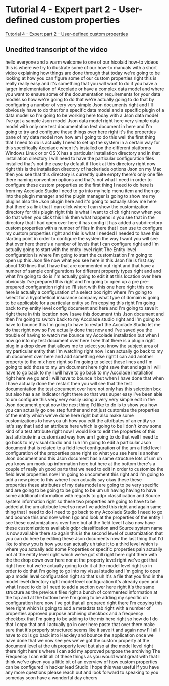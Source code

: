 
# Tutorial 4 - Expert part 2 - User-defined custom properties

[Tutorial 4 - Expert part 2 - User-defined custom properties](https://community.hackolade.com/slides/slide/user-defined-custom-properties-8?fullscreen=1)

## Unedited transcript of the video

hello everyone and a warm welcome to one of our hicolaid how-to videos this is where we try to illustrate some of our how-to manuals with a short video explaining how things are done through that today we're going to be looking at how you can figure some of our custom properties right this is really really easy and it's something that you will want to do if you have a larger implementation of Accolade or have a complex data model and where you want to ensure some of the documentation requirements for your data models so how we're going to do that we're actually going to do that by configuring a number of very very simple Json documents right and I'll obviously have to do that for a specific data model and a specific plugin of a data model so I'm going to be working here today with a Json data model I've got a sample Json model Json data model right here very simple data model with only one test documentation test document in here and I'm going to try and configure these things over here right it's the properties pane of my data model now how am I going to do this well the first thing that I need to do is actually I need to set up the system in a certain way for this specifically Accolade when it's installed on the different platforms Windows Linux or or OS X has a particular installation directory and in that installation directory I will need to have the particular configuration files installed that's not the case by default if I look at this directory right now right this is the installation directory of hackerlade options Json on my Mac then you see that this directory is currently quite empty there's only one file there naming convention options and that's not what I need in order to configure these custom properties so the first thing I need to do here is from my Accolade Studio I need to go into my help menu item and then go into the plugin manager and the plugin manager is going to show me my plugins also the Json plugin here and it's going to actually show me here that there's a link that I can click where I can show the customization directory for this plugin right this is what I want to click right now when you do that when you click this link then what happens is you see that in the directory that I had open over here it has config it has added a subdirectory custom properties with a number of files in there that I can use to configure my custom properties right and this is what I needed I needed to have this starting point in order to configure the system the way I want you will see that over here there's a number of levels that I can configure right and I'm actually going to start with the entity level right The Entity level configuration is where I'm going to start the customization I'm going to open up this Json file now what you see here in this Json file is first say about 130 lines that I have that are commented out right and that have a number of sample configurations for different property types right and and what I'm going to do is I'm actually going to edit it at this location over here obviously I've prepared this right and I'm going to open up a pre pre-prepared configuration right so I'll start with this one here right this one here is actually a configuration of a select box right where I'm going to select for a hypothetical insurance company what type of domain is going to be applicable for a particular entity so I'm copying this right I'm going back to my entity level config document and here and I'm going to save it right there in this location now I save this document this Json document and then I'm going to switch back to my Accolade studio right and I'm going to have to bounce this I'm going to have to restart the Accolade Studio let me do that right now so I've actually done that now and I've saved you the trouble of having to watch me bounce my Accolade installation but when I now go into my test document over here I see that there is a plugin right plug in a drop down that allows me to select you know the subject area of my particular entity that I'm watching right now I can actually go back to my uh document over here and add something else right I can add another property to the mix here right so I'm going to select these lines and I'm going to add those to my um document here right save that and again I will have to go back to my I will have to go back to my Accolade installation right here we go and I will have to bounce it but when I have done that when I have actually done the restart then you will see that the test documentation the test document over here not only has this selection box but also has a an indicator right there so that was super easy I've been able to um configure this very very easily using a very very simple edit in the Json document great now the next thing I'd like to do is to show you how you can actually go one step further and not just customize the properties of the entity which we've done here right but also make some customizations to how you uh how you edit the attributes of an entity so let's say that I add an attribute here which is going to be I don't know some kind of a test attribute right now I would like to edit the properties of this test attribute in a customized way how am I going to do that well I need to go back to my visual studio and I uh I'm going to edit a particular Json document that is related to a field level configuration of the um a field level configuration of the properties pane right so what you see here is another Json document and this Json document has a same structure lots of um uh you know um mock-up information here but here at the bottom there's a couple of really uh good parts that we need to edit in order to customize the field level properties now I'm going to uncomment this right and I'm going to add a new piece to this where I can actually say okay these these properties these attributes of my data model are going to be very specific and are going to be going to be going to be um uh having having to have some additional information with regards to gdpr classification and Source system information right so these two properties are going to have to be added at the um attribute level so now I've added this right and again same thing that I need to do I need to go back to my Accolade Studio I need to go and bounce this and now when I go and look at the properties of the entity I see these customizations over here but at the field level I also now have these customizations available gdpr classification and Source system name is now available there so again this is the second level of customization that you can do here by editing these Json documents now the last thing that I'd like to show you is how you can actually uh take it to a third level which is where you actually add some Properties or specific properties pain actually not at the entity level right which we've got still right here right there with the the drop down over here nor at the property level right we've got that right here but we're actually going to do it at the model level right so in order to do that I'm going to go into my visual studio and I'm going to open up a model level configuration right so that's uh it's a file that you find in the model level directory right model level configuration it's already open and what I need to do is I need to add a section over here right it's the same structure as the previous files right a bunch of commented information at the top and at the bottom here I'm going to be adding my specific uh configuration here now I've got that all prepared right there I'm copying this here right which is going to add a metadata tab right with a number of properties approved purpose archiving checkbox and a frequency checkbox that I'm going to be adding to the mix here right so how do I do that I copy that and I actually go in over here paste that over there make sure that it's properly structured seems like it save it and again now I'll all I have to do is go back into Hackley and bounce the application once we have done that we now see yes we've got the custom property at the document level at the uh property level but also at the model level right there right here's where I can add my approved purpose the archiving The Frequency I can edit all of these things as you would want great with that I think we've given you a little bit of an overview of how custom properties can be configured in hacker lead Studio I hope this was useful if you have any more questions please reach out and look forward to speaking to you someday soon have a wonderful day cheers